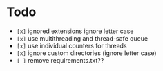 # Todo

* `[x]` ignored extensions ignore letter case
* `[x]` use multithreading and thread-safe queue
* `[x]` use individual counters for threads
* `[x]` ignore custom directories (ignore letter case)
* `[ ]` remove requirements.txt??
